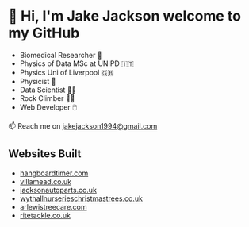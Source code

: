 # 👋 Hi, I'm Jake Jackson welcome to my GitHub 
* Biomedical Researcher 🔬
* Physics of Data MSc at UNIPD 🇮🇹
* Physics Uni of Liverpool 🇬🇧
* Physicist :rocket:  
* Data Scientist :technologist:  
* Rock Climber :climbing_man:  
* Web Developer 🖱️

📫 Reach me on jakejackson1994@gmail.com

## Websites Built

* [hangboardtimer.com](https://hangboardtimer.com)
* [villamead.co.uk](https://villamead.co.uk)
* [jacksonautoparts.co.uk](https://jacksonautoparts.co.uk)
* [wythallnurserieschristmastrees.co.uk](https://wythallnurserieschristmastrees.co.uk)
* [arlewistreecare.com ](https://arlewistreecare.co.uk/)
* [ritetackle.co.uk](https://ritetackle.co.uk)

<!---
jjackson1994/jjackson1994 is a ✨ special ✨ repository because its `README.md` (this file) appears on your GitHub profile.
You can click the Preview link to take a look at your changes.
--->
